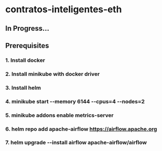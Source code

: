 # contratos-inteligentes-eth

## In Progress...

## Prerequisites
### 1. Install docker 
### 2. Install minikube with docker driver
### 3. Install helm
### 4. minikube start --memory 6144 --cpus=4 --nodes=2
### 5. minikube addons enable metrics-server
### 6. helm repo add apache-airflow https://airflow.apache.org
### 7. helm upgrade --install airflow apache-airflow/airflow

